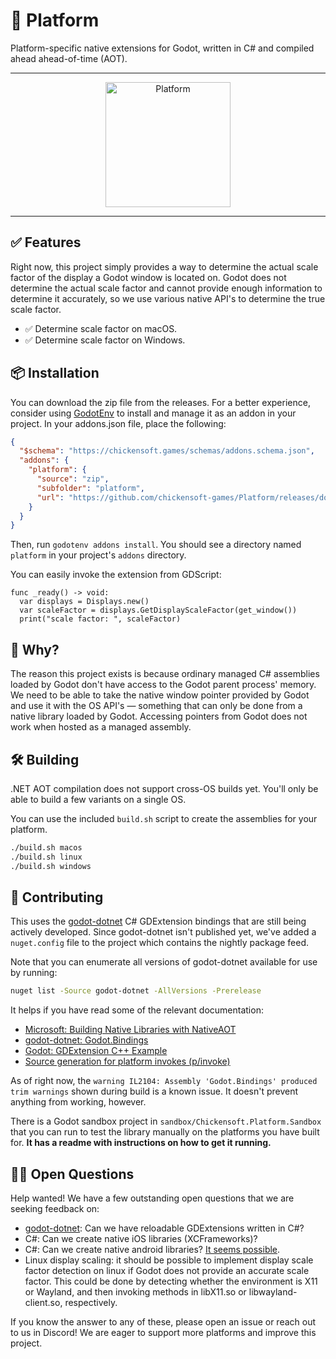 # 🧩 Platform

Platform-specific native extensions for Godot, written in C# and compiled ahead ahead-of-time (AOT).

---

<p align="center">
<img alt="Platform" src="icon.png" width="200">
</p>

---

## ✅ Features

Right now, this project simply provides a way to determine the actual scale factor of the display a Godot window is located on. Godot does not determine the actual scale factor and cannot provide enough information to determine it accurately, so we use various native API's to determine the true scale factor.

- ✅ Determine scale factor on macOS.
- ✅ Determine scale factor on Windows.

## 📦 Installation

You can download the zip file from the releases. For a better experience, consider using [GodotEnv] to install and manage it as an addon in your project. In your addons.json file, place the following:

```json
{
  "$schema": "https://chickensoft.games/schemas/addons.schema.json",
  "addons": {
    "platform": {
      "source": "zip",
      "subfolder": "platform",
      "url": "https://github.com/chickensoft-games/Platform/releases/download/0.4.0/platform.zip"
    }
  }
}
```

Then, run `godotenv addons install`. You should see a directory named `platform` in your project's `addons` directory.

You can easily invoke the extension from GDScript:

```gdscript
func _ready() -> void:
  var displays = Displays.new()
  var scaleFactor = displays.GetDisplayScaleFactor(get_window())
  print("scale factor: ", scaleFactor)
```

## 🤔 Why?

The reason this project exists is because ordinary managed C# assemblies loaded by Godot don't have access to the Godot parent process' memory. We need to be able to take the native window pointer provided by Godot and use it with the OS API's — something that can only be done from a native library loaded by Godot. Accessing pointers from Godot does not work when hosted as a managed assembly.

## 🛠️ Building

.NET AOT compilation does not support cross-OS builds yet. You'll only be able to build a few variants on a single OS.

You can use the included `build.sh` script to create the assemblies for your platform.

```sh
./build.sh macos
./build.sh linux
./build.sh windows
```

## 🤗 Contributing

This uses the [godot-dotnet] C# GDExtension bindings that are still being actively developed. Since godot-dotnet isn't published yet, we've added a `nuget.config` file to the project which contains the nightly package feed.

Note that you can enumerate all versions of godot-dotnet available for use by running:

```sh
nuget list -Source godot-dotnet -AllVersions -Prerelease
```

It helps if you have read some of the relevant documentation:

- [Microsoft: Building Native Libraries with NativeAOT](https://github.com/dotnet/samples/blob/main/core/nativeaot/NativeLibrary/README.md)
- [godot-dotnet: Godot.Bindings](https://github.com/raulsntos/godot-dotnet/tree/master/src/Godot.Bindings)
- [Godot: GDExtension C++ Example](https://docs.godotengine.org/en/stable/tutorials/scripting/gdextension/gdextension_cpp_example.html)
- [Source generation for platform invokes (p/invoke)](https://learn.microsoft.com/en-us/dotnet/standard/native-interop/pinvoke-source-generation)

As of right now, the `warning IL2104: Assembly 'Godot.Bindings' produced trim warnings` shown during build is a known issue. It doesn't prevent anything from working, however.

There is a Godot sandbox project in `sandbox/Chickensoft.Platform.Sandbox` that you can run to test the library manually on the platforms you have built for. **It has a readme with instructions on how to get it running.**

## 🙋‍♀️ Open Questions

Help wanted! We have a few outstanding open questions that we are seeking feedback on:

- [godot-dotnet]: Can we have reloadable GDExtensions written in C#?
- C#: Can we create native iOS libraries (XCFrameworks)?
- C#: Can we create native android libraries? [It seems possible][native-android-libs].
- Linux display scaling: it should be possible to implement display scale factor detection on linux if Godot does not provide an accurate scale factor. This could be done by detecting whether the environment is X11 or Wayland, and then invoking methods in libX11.so or libwayland-client.so, respectively.

If you know the answer to any of these, please open an issue or reach out to us in Discord! We are eager to support more platforms and improve this project.

[godot-dotnet]: https://github.com/raulsntos/godot-dotnet
[native-android-libs]: https://github.com/jonathanpeppers/Android-NativeAOT/blob/main/DotNet/libdotnet.csproj
[GodotEnv]: https://github.com/chickensoft-games/GodotEnv
